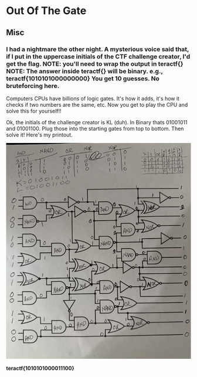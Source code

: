 # Out Of The Gate

## Misc

### I had a nightmare the other night.  A mysterious voice said that, if I put in the uppercase initials of the CTF challenge creator, I'd get the flag.  NOTE: you'll need to wrap the output in teractf{} NOTE: The answer inside teractf{} will be binary.  e.g., teractf{1010101000000000}  You get 10 guesses.  No bruteforcing here.

Computers CPUs have billions of logic gates.  It's how it adds, it's how it checks if two numbers are the same, etc.  Now you get to play the CPU and solve this for yourself!!  

Ok, the initials of the challenge creator is KL (duh).  In Binary thats 01001011 and 01001100.  Plug those into the starting gates from top to bottom.  Then solve it!  Here's my printout.

![outofthegate](./outofthegate.jpg)

**teractf{1010101000011100}**
